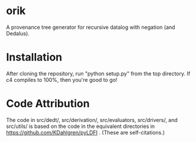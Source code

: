 # orik
A provenance tree generator for recursive datalog with negation (and Dedalus).

# Installation

After cloning the repository, run "python setup.py" from the top directory. 
If c4 compiles to 100%, then you're good to go!

# Code Attribution

The code in src/dedt/, src/derivation/, src/evaluators, src/drivers/, and src/utils/ is based on the code in the equivalent directories in https://github.com/KDahlgren/pyLDFI . (These are self-citations.)
